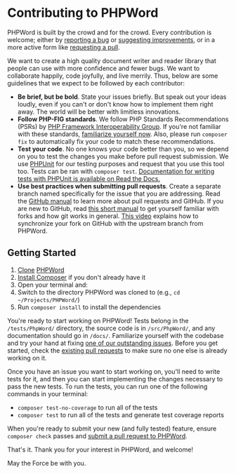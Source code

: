 # Contributing to PHPWord

PHPWord is built by the crowd and for the crowd. Every contribution is welcome; either by [reporting a bug](https://github.com/PHPOffice/PHPWord/issues/new?labels=Bug+Report&template=bug_report.md) or [suggesting improvements](https://github.com/PHPOffice/PHPWord/issues/new?labels=Change+Request&template=feature_request.md), or in a more active form like [requesting a pull](https://github.com/PHPOffice/PHPWord/pulls).

We want to create a high quality document writer and reader library that people can use with more confidence and fewer bugs. We want to collaborate happily, code joyfully, and live merrily. Thus, below are some guidelines that we expect to be followed by each contributor:

- **Be brief, but be bold**. State your issues briefly. But speak out your ideas loudly, even if you can't or don't know how to implement them right away. The world will be better with limitless innovations.
- **Follow PHP-FIG standards**. We follow PHP Standards Recommendations (PSRs) by [PHP Framework Interoperability Group](http://www.php-fig.org/). If you're not familiar with these standards, [familiarize yourself now](https://github.com/php-fig/fig-standards). Also, please run `composer fix` to automatically fix your code to match these recommendations.
- **Test your code**. No one knows your code better than you, so we depend on you to test the changes you make before pull request submission. We use [PHPUnit](https://phpunit.de/) for our testing purposes and request that you use this tool too. Tests can be ran with `composer test`. [Documentation for writing tests with PHPUnit is available on Read the Docs.](https://phpunit.readthedocs.io)
- **Use best practices when submitting pull requests**. Create a separate branch named specifically for the issue that you are addressing. Read the [GitHub manual](https://help.github.com/articles/about-pull-requests) to learn more about pull requests and GitHub. If you are new to GitHub, read [this short manual](https://help.github.com/articles/fork-a-repo) to get yourself familiar with forks and how git works in general. [This video](http://www.youtube.com/watch?v=-zvHQXnBO6c) explains how to synchronize your fork on GitHub with the upstream branch from PHPWord.

## Getting Started

1. [Clone](https://help.github.com/en/articles/cloning-a-repository) [PHPWord](https://github.com/PHPOffice/PHPWord/)
2. [Install Composer](https://getcomposer.org/download/) if you don't already have it
3. Open your terminal and:
4. Switch to the directory PHPWord was cloned to (e.g., `cd ~/Projects/PHPWord/`)
5. Run `composer install` to install the dependencies

You're ready to start working on PHPWord! Tests belong in the `/tests/PhpWord/` directory, the source code is in `/src/PhpWord/`, and any documentation should go in `/docs/`. Familiarize yourself with the codebase and try your hand at fixing [one of our outstanding issues](https://github.com/PHPOffice/PHPWord/issues). Before you get started, check the [existing pull requests](https://github.com/PHPOffice/PHPWord/pulls) to make sure no one else is already working on it.

Once you have an issue you want to start working on, you'll need to write tests for it, and then you can start implementing the changes necessary to pass the new tests. To run the tests, you can run one of the following commands in your terminal:

- `composer test-no-coverage` to run all of the tests
- `composer test` to run all of the tests and generate test coverage reports

When you're ready to submit your new (and fully tested) feature, ensure `composer check` passes and [submit a pull request to PHPWord](https://github.com/PHPOffice/PHPWord/issues/new).

That's it. Thank you for your interest in PHPWord, and welcome!

May the Force be with you.
